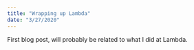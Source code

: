 ```yaml
---
title: "Wrapping up Lambda"
date: "3/27/2020"
---
```


First blog post, will probably be related to what I did at Lambda.
